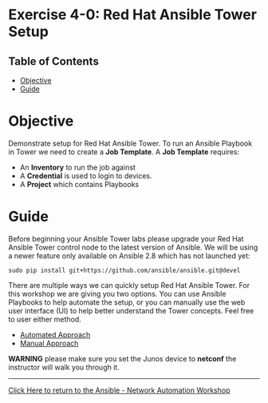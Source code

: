 # Exercise 4-0: Red Hat Ansible Tower Setup

## Table of Contents

- [Objective](#Objective)
- [Guide](#Guide)

# Objective

Demonstrate setup for Red Hat Ansible Tower.  To run an Ansible Playbook in Tower we need to create a **Job Template**.  A **Job Template** requires:
 - An **Inventory** to run the job against
 - A **Credential** is used to login to devices.
 - A **Project** which contains Playbooks

# Guide

Before beginning your Ansible Tower labs please upgrade your Red Hat Ansible Tower control node to the latest version of Ansible.  We will be using a newer feature only available on Ansible 2.8 which has not launched yet:

```
sudo pip install git+https://github.com/ansible/ansible.git@devel
```

There are multiple ways we can quickly setup Red Hat Ansible Tower.  For this workshop we are giving you two options.  You can use Ansible Playbooks to help automate the setup, or you can manually use the web user interface (UI) to help better understand the Tower concepts.  Feel free to user either method.

 - [Automated Approach](README-automated.md)
 - [Manual Approach](README-manual.md)

**WARNING** please make sure you set the Junos device to **netconf**  the instructor will walk you through it.

---
[Click Here to return to the Ansible - Network Automation Workshop](../../README.md)
